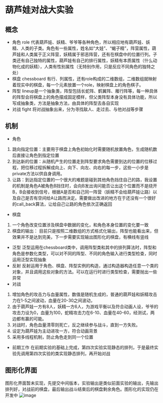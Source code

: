 # 葫芦娃对战大实验
## 概念
* 角色 role 代表葫芦娃、妖精、爷爷等各种角色，所以相应地有葫芦娃、妖精、人类的子类。角色有一些属性，姓名如“大娃”、“蝎子精”，阵营属性，葫芦娃和人类属于正义阵营，妖精属于邪恶阵营，还有在棋盘中的位置行列。子类还有自己独特的属性，葫芦娃有自己的排行属性，妖精有本质属性（什么动物化成的妖精），人类有性别属性（无特别作用，只是反应不同角色的独特之处）
* 棋盘 chessboard 有行、列属性，还有role构成的二维数组，二维数组就映射着现实中的棋盘，每一个元素放置一个role，映射棋盘上的角色棋子。
* 阵型 lineup是一个抽象类，阵型包括长蛇阵、鹤翼阵、雁行阵等，每一种具体的阵型会将棋盘上的角色摆成固定模样，但父类阵型本身没有具体功能，所以写成抽象类，方法是抽象方法，由具体的阵型去各自实现
* 对战 fight 将对战抽象出来，分为寻找敌人、走过去、与他对战等步骤
## 机制
* 角色 
1. 跳向指定位置：主要用于棋盘上角色初始化时需要随机放置角色，生成随机数后直接让角色到指定位置
2. 到达新的位置：从随机产生的位置走到阵型要求角色需要到达的位置的位移过程，把位移过程拆解成向上、向下、向左、向右的每一步，这些一小步是private方法以供自身调用。
3. 让路：到达指定位置的一个很大的难题是碰到其他角色挡住自己的路，我设置的机制是角色A被角色B挡住时，会向B发出询问能否让出这个位置而不是绕开B，B会接收到信号，根据A是否和自己同一阵营（妖精不会给葫芦娃让路）以及自己是否有空间给A让路而决定。需要做出改进的地方在于还没有一个很好的call_back算法，让给自己让路的角色依次正确返回
* 棋盘
1. 一个角色改变位置涉及棋盘中数据的变化，和角色本身位置的变化要一致
2. 棋盘的输出： 目前只是按照二维数组的方式格式化输出，阵型也能看出来，但效果并不是达到完美，下一步需要实现输出图形化的棋盘，有横线有竖线
* 泛型
泛型运用在chessboard类中，调用阵型类和其中的排列算法时，阵型和角色是参数化类型，可以对不同的阵型、不同的角色输入进行类型检查，同时运用泛型实现抽象
* 反射
反射运用于角色、棋盘、阵型实例的构造，通过构造器构造任意一个类的对象，并且调用这些对象的方法。可以在运行时进行类型检查，需要抛出一些异常
* 对战
1. 增加角色的攻击力与血量属性，数值是随机生成的，普通的葫芦娃和妖精攻击力在1-5之间波动，血量在20-30之间波动，
2. 由于葫芦娃一方有8人，妖精一方6人，为游戏平衡以及符合动画人设，爷爷的攻击力设为0，血量为100，蛇精攻击力在6-10、血量在40-60，经测试，两边都有赢的可能。
3. 对战时，角色血量清零则死亡，反之继续参与战斗，直到一方失败。
4. 设定为葫芦娃为主动进攻一方，符合动画背景
5. 采用多线程机制，防止角色走到同一个位置
* 前期工作
在前期实验的基础上完成，第四次实验实现静态的排列，于是最终实验先调用第四次实验的类实现静态排列，再开始对战
## 图形化界面
图形化界面暂未实现，先提交中间版本，实验输出是类似前面实验的输出，先输出排列好，对战前的棋盘，最后输出战斗结束后的棋盘剩余角色。图形化的实现仍在开发中
![image](https://github.com/wwuuhan/java-2019-homeworks/blob/master/Final/吴晗-161220138/plantUMLclass.png)
